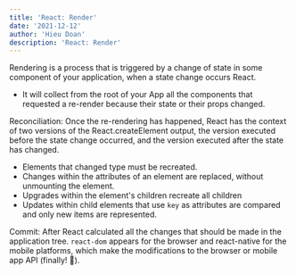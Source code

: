 ```yaml
---
title: 'React: Render'
date: '2021-12-12'
author: 'Hieu Doan'
description: 'React: Render'
---
```


Rendering is a process that is triggered by a change of state in some component of your application, when a state change occurs React.

- It will collect from the root of your App all the components that requested a re-render because their state or their props changed.

Reconciliation: Once the re-rendering has happened, React has the context of two versions of the React.createElement output, the version executed before the state change occurred, and the version executed after the state has changed.

- Elements that changed type must be recreated.
- Changes within the attributes of an element are replaced, without unmounting the element.
- Upgrades within the element's children recreate all children
- Updates within child elements that use `key` as attributes are compared and only new items are represented.

Commit: After React calculated all the changes that should be made in the application tree. `react-dom` appears for the browser and react-native for the mobile platforms, which make the modifications to the browser or mobile app API (finally! 🥳).
